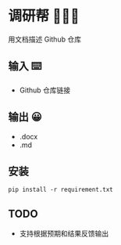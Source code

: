 # 调研帮 🚀🚀🚀

用文档描述 Github 仓库

## 输入 ⌨️
- Github 仓库链接

## 输出 😀
- .docx
- .md

## 安装
```
pip install -r requirement.txt
```

## TODO
- 支持根据预期和结果反馈输出